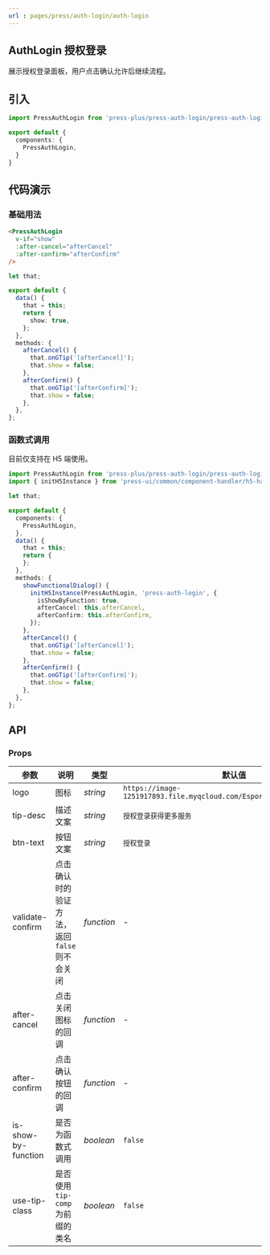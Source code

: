 ```yaml
---
url : pages/press/auth-login/auth-login
---
```


## AuthLogin 授权登录

展示授权登录面板，用户点击确认允许后继续流程。

## 引入

```ts
import PressAuthLogin from 'press-plus/press-auth-login/press-auth-login';

export default {
  components: {
    PressAuthLogin,
  }
}
```

## 代码演示

### 基础用法

```html
<PressAuthLogin
  v-if="show"
  :after-cancel="afterCancel"
  :after-confirm="afterConfirm"
/>
```

```ts
let that;

export default {
  data() {
    that = this;
    return {
      show: true,
    };
  },
  methods: {
    afterCancel() {
      that.onGTip('[afterCancel]');
      that.show = false;
    },
    afterConfirm() {
      that.onGTip('[afterConfirm]');
      that.show = false;
    },
  },
};
```

### 函数式调用

目前仅支持在 H5 端使用。

```ts
import PressAuthLogin from 'press-plus/press-auth-login/press-auth-login';
import { initH5Instance } from 'press-ui/common/component-handler/h5-handler';

let that;

export default {
  components: {
    PressAuthLogin,
  },
  data() {
    that = this;
    return {
    };
  },
  methods: {
    showFunctionalDialog() {
      initH5Instance(PressAuthLogin, 'press-auth-login', {
        isShowByFunction: true,
        afterCancel: this.afterCancel,
        afterConfirm: this.afterConfirm,
      });
    },
    afterCancel() {
      that.onGTip('[afterCancel]');
      that.show = false;
    },
    afterConfirm() {
      that.onGTip('[afterConfirm]');
      that.show = false;
    },
  },
};
```

## API

### Props

| 参数                | 说明                                          | 类型       | 默认值                                                                 |
| ------------------- | --------------------------------------------- | ---------- | ---------------------------------------------------------------------- |
| logo                | 图标                                          | _string_   | `https://image-1251917893.file.myqcloud.com/Esports/common/gamers.png` |
| tip-desc            | 描述文案                                      | _string_   | `授权登录获得更多服务`                                                 |
| btn-text            | 按钮文案                                      | _string_   | `授权登录`                                                             |
| validate-confirm    | 点击确认时的验证方法，返回 `false` 则不会关闭 | _function_ | -                                                                      |
| after-cancel        | 点击关闭图标的回调                            | _function_ | -                                                                      |
| after-confirm       | 点击确认按钮的回调                            | _function_ | -                                                                      |
| is-show-by-function | 是否为函数式调用                              | _boolean_  | `false`                                                                |
| use-tip-class       | 是否使用 `tip-comp` 为前缀的类名              | _boolean_  | `false`                                                                |


